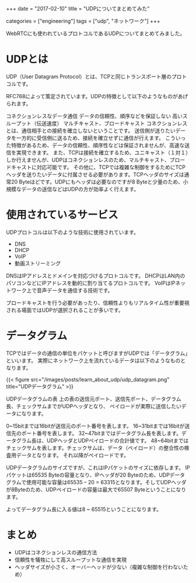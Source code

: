 +++
date = "2017-02-10"
title = "UDPについてまとめてみた"

categories = ["engineering"]
tags = ["udp", "ネットワーク"]
+++

WebRTCにも使われているプロトコルであるUDPについてまとめてみました。


# UDPとは

UDP（User Datagram Protocol）とは、TCPと同じトランスポート層のプロトコルです。

RFC768によって策定されています。UDPの特徴として以下のようなものがあげられます。

コネクションレスなデータ通信
データの信頼性、順序などを保証しない
高いスループット（伝送速度）
マルチキャスト、ブロードキャスト
コネクションレスとは、通信相手との接続を確立しないということです。
送信側が送りたいデータを一方的に受信側に送るため、接続を確立せずに通信が行えます。
こういった特徴があるため、データの信頼性、順序性などは保証されませんが、高速な送信を実現できます。
また、TCPは接続を確立するため、ユニキャスト（１対１）しか行えませんが、UDPはコネクションレスのため、マルチキャスト、ブロードキャストに対応可能です。
その他に、TCPでは複雑な制御をするためにTCPヘッダを送りたいデータに付属させる必要があります。TCPヘッダのサイズは通常20 Byteほどです。UDPにもヘッダは必要なのですが8 Byteと少量のため、小規模なデータの送信などはUDPの方が効率よく行えます。

# 使用されているサービス

UDPプロトコルは以下のような技術に使用されています。

* DNS
* DHCP
* VoIP
* 動画ストリーミング

DNSはIPアドレスとドメインを対応づけるプロトコルです。
DHCPはLAN内のパソコンなどにIPアドレスを動的に割り当てるプロトコルです。
VoIPはIPネットワーク上で音声データを通信する技術です。

ブロードキャストを行う必要があったり、信頼性よりもリアルタイム性が重要視される場面ではUDPが選択されることが多いです。

# データグラム

TCPではデータの通信の単位をパケットと呼びますがUDPでは「データグラム」といいます。
実際にネットワーク上を流れているデータは以下のようなものとなります。

{{< figure src="/images/posts/learn_about_udp/udp_datagram.png" title="UDPデータグラム" >}}

UDPデータグラムの表
上の表の送信元ポート、送信先ポート、データグラム長、チェックサムまでがUDPヘッダとなり、
ペイロードが実際に送信したいデータになります。

0~15bitまでは16bitが送信元のポート番号を表します。
16~31bitまでは16bitが送信先のポート番号を表します。
32~47bitまではデータグラム長を表します。データグラム長は、UDPヘッダとUDPペイロードの合計値です。
48~64bitまではチェックサムを表します。チェックサムは、データ（ペイロード）の整合性の検査用データとなります。
それ以降がペイロードです。

UDPデータグラムのサイズですが、これはIPパケットのサイズに依存します。
IPパケットは65535 Byteの容量となり、IPヘッダが20 Byteのため、UDPデータグラムで使用可能な容量は65535 – 20 = 63315となります。そしてUDPヘッダが8Byteのため、UDPペイロードの容量は最大で65507 Byteということになります。

よってデータグラム長に入る値は8 ~ 65515ということになります。

# まとめ

* UDPはコネクションレスの通信方法
* 信頼性を犠牲にして高スループットな通信を実現
* ヘッダサイズが小さく、オーバーヘッドが少ない（複雑な制御を行わないため）
